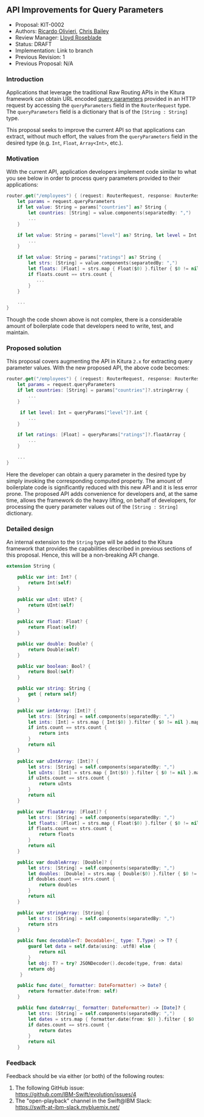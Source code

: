 ## API Improvements for Query Parameters
* Proposal: KIT-0002
* Authors: [Ricardo Olivieri](https://github.com/rolivieri), [Chris Bailey](https://github.com/seabaylea)
* Review Manager: [Lloyd Roseblade](https://github.com/lroseblade)
* Status: DRAFT
* Implementation: Link to branch
* Previous Revision: 1
* Previous Proposal: N/A

### Introduction
Applications that leverage the traditional Raw Routing APIs in the Kitura framework can obtain URL encoded [query parameters](https://en.wikipedia.org/wiki/Query_string) provided in an HTTP request by accessing the `queryParameters` field in the `RouterRequest` type. The `queryParameters` field is a dictionary that is of the `[String : String]` type.

This proposal seeks to improve the current API so that applications can extract, without much effort, the values from the `queryParameters` field in the desired type (e.g. `Int`, `Float`, `Array<Int>`, etc.).

### Motivation
With the current API, application developers implement code similar to what you see below in order to process query parameters provided to their applications:

```swift
router.get("/employees") { (request: RouterRequest, response: RouterResponse, next: @escaping () -> Void) in
    let params = request.queryParameters
    if let value: String = params["countries"] as? String {
        let countries: [String] = value.components(separatedBy: ",")
        ...
    }

    if let value: String = params["level"] as? String, let level = Int(value) {
        ...
    }

    if let value: String = params["ratings"] as? String {
        let strs: [String] = value.components(separatedBy: ",")
        let floats: [Float] = strs.map { Float($0) }.filter { $0 != nil }.map { $0! }
        if floats.count == strs.count {
           ...
        }        
    }

    ...
}
```

Though the code shown above is not complex, there is a considerable amount of boilerplate code that developers need to write, test, and maintain.

### Proposed solution
This proposal covers augmenting the API in Kitura `2.x` for extracting query parameter values. With the new proposed API, the above code becomes:

```swift
router.get("/employees") { (request: RouterRequest, response: RouterResponse, next: @escaping () -> Void) in
    let params = request.queryParameters
    if let countries: [String] = params["countries"]?.stringArray {
        ...
    }

     if let level: Int = queryParams["level"]?.int {
        ...
    }

    if let ratings: [Float] = queryParams["ratings"]?.floatArray {
        ...
    }

    ...
}
```

Here the developer can obtain a query parameter in the desired type by simply invoking the corresponding computed property. The amount of boilerplate code is significantly reduced with this new API and it is less error prone. The proposed API adds convenience for developers and, at the same time, allows the framework do the heavy lifting, on behalf of developers, for processing the query parameter values out of the `[String : String]` dictionary.

### Detailed design

An internal extension to the `String` type will be added to the Kitura framework that provides the capabilities described in previous sections of this proposal. Hence, this will be a non-breaking API change.

```swift
extension String {

    public var int: Int? {
        return Int(self)
    }

    public var uInt: UInt? {
        return UInt(self)
    }

    public var float: Float? {
        return Float(self)
    }

    public var double: Double? {         
        return Double(self)
    }

    public var boolean: Bool? {
        return Bool(self)
    }

    public var string: String {
        get { return self}
    }

    public var intArray: [Int]? {
        let strs: [String] = self.components(separatedBy: ",")
        let ints: [Int] = strs.map { Int($0) }.filter { $0 != nil }.map { $0! }
        if ints.count == strs.count {
            return ints
        }
        return nil
    }

    public var uIntArray: [Int]? {
        let strs: [String] = self.components(separatedBy: ",")
        let uInts: [Int] = strs.map { Int($0) }.filter { $0 != nil }.map { $0! }
        if uInts.count == strs.count {
            return uInts
        }
        return nil
    }

    public var floatArray: [Float]? {
        let strs: [String] = self.components(separatedBy: ",")
        let floats: [Float] = strs.map { Float($0) }.filter { $0 != nil }.map { $0! }
        if floats.count == strs.count {
            return floats
        }
        return nil
    }

    public var doubleArray: [Double]? { 
        let strs: [String] = self.components(separatedBy: ",")
        let doubles: [Double] = strs.map { Double($0) }.filter { $0 != nil }.map { $0! }
        if doubles.count == strs.count {
            return doubles
        }
        return nil
    }

    public var stringArray: [String] {
        let strs: [String] = self.components(separatedBy: ",")
        return strs
    }

    public func decodable<T: Decodable>(_ type: T.Type) -> T? {
        guard let data = self.data(using: .utf8) else {
            return nil
        }
        let obj: T? = try? JSONDecoder().decode(type, from: data)
        return obj
     }

    public func date(_ formatter: DateFormatter) -> Date? {
        return formatter.date(from: self)
    }

    public func dateArray(_ formatter: DateFormatter) -> [Date]? {
        let strs: [String] = self.components(separatedBy: ",")
        let dates = strs.map { formatter.date(from: $0) }.filter { $0 != nil }.map { $0! }
        if dates.count == strs.count {
            return dates
        }
        return nil
    }
```

### Feedback
Feedback should be via either (or both) of the following routes:

1. The following GitHub issue:  
   https://github.com/IBM-Swift/evolution/issues/4
2. The "open-playback" channel in the Swift@IBM Slack:  
   https://swift-at-ibm-slack.mybluemix.net/

